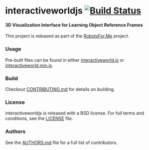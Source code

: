 interactiveworldjs [![Build Status](https://api.travis-ci.org/WPI-RAIL/interactiveworldjs.png)](https://travis-ci.org/WPI-RAIL/interactiveworldjs)
==================

#### 3D Visualization Interface for Learning Object Reference Frames
This project is released as part of the [RobotsFor.Me](https://robotsfor.me/) project.

### Usage
Pre-built files can be found in either [interactiveworld.js](build/interactiveworld.js) or [interactiveworld.min.js](build/interactiveworld.min.js).

### Build
Checkout [CONTRIBUTING.md](CONTRIBUTING.md) for details on building.

### License
interactiveworldjs is released with a BSD license. For full terms and conditions, see the [LICENSE](LICENSE) file.

### Authors
See the [AUTHORS.md](AUTHORS.md) file for a full list of contributors.
